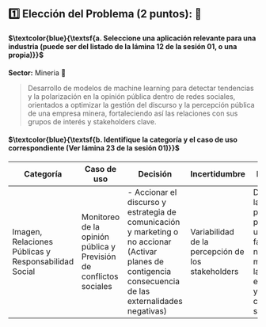 ## :one: Elección del Problema (2 puntos): 🚀

#### $\textcolor{blue}{\textsf{a. Seleccione una aplicación relevante para una industria (puede ser del  listado de la lámina 12 de la sesión 01, o una propia)}}$ 

**Sector:** Mineria 🗻

> Desarrollo de modelos de machine learning para detectar tendencias y la polarización en la opinión pública dentro de redes sociales, orientados a optimizar la gestión del discurso y la percepción pública de una empresa minera, fortaleciendo así las relaciones con sus grupos de interés y stakeholders clave.


#### $\textcolor{blue}{\textsf{b. Identifique la categoría y el caso de uso correspondiente (Ver lámina 23 de la sesión 01)}}$ 


| Categoría | Caso de uso | Decisión | Incertidumbre | Resultado |
|-----------|------------|------------| ------------| ------------|
| Imagen, Relaciones Públicas y Responsabilidad Social    | Monitoreo de la opinión pública y Previsión de conflictos sociales     | - Accionar el discurso y estrategia de comunicación y marketing o no accionar (Activar planes de contigencia consecuencia de las externalidades negativas) | Variabilidad de la percepción de los stakeholders   | Direccionar la percepción pública a una opinión favorable o neutral, mitigando las pérdidas económicas y posibles conflictos sociales   |
